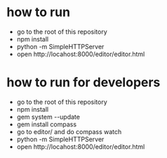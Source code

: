 
# how to run

- go to the root of this repository
- npm install
- python -m SimpleHTTPServer
- open http://locahost:8000/editor/editor.html

# how to run for developers

- go to the root of this repository
- npm install
- gem system --update
- gem install compass
- go to editor/ and do compass watch
- python -m SimpleHTTPServer
- open http://locahost:8000/editor/editor.html